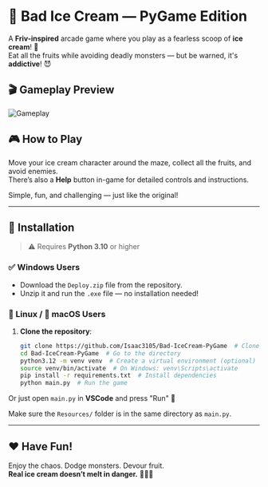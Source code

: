 # 🍦 Bad Ice Cream — PyGame Edition

A **Friv-inspired** arcade game where you play as a fearless scoop of **ice cream**! 🍨  
Eat all the fruits while avoiding deadly monsters — but be warned, it's **addictive**! 😈

## 🎬 Gameplay Preview

![Gameplay](Resources/gameplay.gif)


## 🎮 How to Play

Move your ice cream character around the maze, collect all the fruits, and avoid enemies.  
There’s also a **Help** button in-game for detailed controls and instructions.

Simple, fun, and challenging — just like the original!

---

## 💾 Installation

> ⚠️ Requires **Python 3.10** or higher

### ✅ Windows Users
- Download the `Deploy.zip` file from the repository.
- Unzip it and run the `.exe` file — no installation needed!

### 🐧 Linux / 🍎 macOS Users

1. **Clone the repository**:
    ```bash
    git clone https://github.com/Isaac3105/Bad-IceCream-PyGame  # Clone the repository
    cd Bad-IceCream-PyGame  # Go to the directory
    python3.12 -m venv venv  # Create a virtual environment (optional)
    source venv/bin/activate  # On Windows: venv\Scripts\activate
    pip install -r requirements.txt  # Install dependencies
    python main.py  # Run the game
    ```

Or just open `main.py` in **VSCode** and press "Run" 🚀

Make sure the `Resources/` folder is in the same directory as `main.py`.

---

## ❤️ Have Fun!

Enjoy the chaos. Dodge monsters. Devour fruit.  
**Real ice cream doesn’t melt in danger.** 🍓🍍🍌


